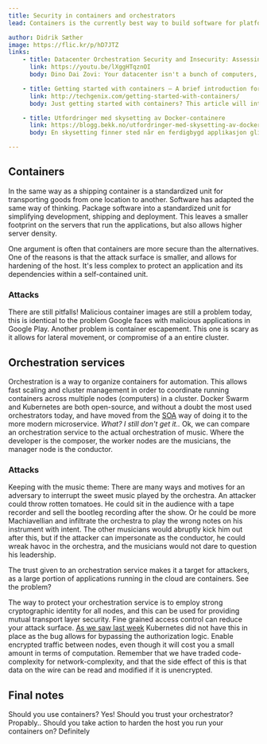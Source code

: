 ```yaml
---
title: Security in containers and orchestrators
lead: Containers is the currently best way to build software for platform indipendence, and an orchestration service manages them, but how about that security?

author: Didrik Sæther
image: https://flic.kr/p/hD7JTZ
links:
    - title: Datacenter Orchestration Security and Insecurity: Assessing Kubernetes, Mesos, and Docker at Scale
      link: https://youtu.be/lXggHTqznOI
      body: Dino Dai Zovi: Your datacenter isn't a bunch of computers, it is *a* computer. While some large organizations have over a decade of experience running software-defined datacenters at massive scale, many more large organizations are just now laying the foundations for their own cloud-scale platforms based on similar ideas.

    - title: Getting started with containers — A brief introduction for IT professionals
      link: http://techgenix.com/getting-started-with-containers/
      body: Just getting started with containers? This article will introduce your to some key concepts you need to know so you can be successful in your deployment

    - title: Utfordringer med skysetting av Docker-containere
      link: https://blogg.bekk.no/utfordringer-med-skysetting-av-docker-containere-380196d74511
      body: En skysetting finner sted når en ferdigbygd applikasjon glir ut i skyen og kjører av seg selv. Første skysetting ledsages gjerne av en festlig seremoni og ofte lansering av applikasjonens navn. Det bør feires at funksjonaliteten er levert og at den skaper verdi. Spøk til side så handler skysetting om muligheten for å skape verdi fortere og enklere, ved at applikasjonen alltid er tilgjengelig på tilnærmet uendelig skalerbare ressurser i skyen.

---
```


## Containers
In the same way as a shipping container is a standardized unit for transporting goods from one location to another. Software has adapted the same way of thinking. Package software into a standardized unit for simplifying development, shipping and deployment.
This leaves a smaller footprint on the servers that run the applications, but also allows higher server density.

One argument is often that containers are more secure than the alternatives. One of the reasons is that the attack surface is smaller, and allows for hardening of the host. It's less complex to protect an application and its dependencies within a self-contained unit.

### Attacks
There are still pitfalls! Malicious container images are still a problem today, this is identical to the problem Google faces with malicious applications in Google Play.
Another problem is container escapement. This one is scary as it allows for lateral movement, or compromise of a an entire cluster.


## Orchestration services
Orchestration is a way to organize containers for automation. This allows fast scaling and cluster management in order to coordinate running containers across multiple nodes (computers) in a cluster. Docker Swarm and Kubernetes are both open-source, and without a doubt the most used orchestrators today, and have moved from the [SOA](https://en.wikipedia.org/wiki/Service-oriented_architecture) way of doing it to the more modern microservice.
_What? I still don't get it.._ Ok, we can compare an orchestration service to the actual orchestration of music. Where the developer is the composer, the worker nodes are the musicians, the manager node is the conductor.


### Attacks
Keeping with the music theme:
There are many ways and motives for an adversary to interrupt the sweet music played by the orchestra. An attacker could throw rotten tomatoes. He could sit in the audience with a tape recorder and sell the bootleg recording after the show. Or he could be more Machiavellian and infiltrate the orchestra to play the wrong notes on his instrument with intent. The other musicians would abruptly kick him out after this, but if the attacker can impersonate as the conductor, he could wreak havoc in the orchestra, and the musicians would not dare to question his leadership.

The trust given to an orchestration service makes it a target for attackers, as a large portion of applications running in the cloud are containers. See the problem?

The way to protect your orchestration service is to employ strong cryptographic identity for all nodes, and this can be used for providing mutual transport layer security. Fine grained access control can reduce your attack surface. [As we saw last week](https://www.twistlock.com/labs-blog/demystifying-kubernetes-cve-2018-1002105-dead-simple-exploit/) Kubernetes did not have this in place as the bug allows for bypassing the authorization logic.
Enable encrypted traffic between nodes, even though it will cost you a small amount in terms of computation. Remember that we have traded code-complexity for network-complexity, and that the side effect of this is that data on the wire can be read and modified if it is unencrypted.

## Final notes
Should you use containers? Yes!
Should you trust your orchestrator? Propably..
Should you take action to harden the host you run your containers on? Definitely
